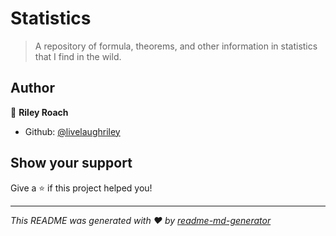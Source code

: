 # Statistics

> A repository of formula, theorems, and other information in statistics that I find in the wild.

## Author

👤 **Riley Roach**

* Github: [@livelaughriley](https://github.com/livelaughriley)

## Show your support

Give a ⭐️ if this project helped you!

***
_This README was generated with ❤️ by [readme-md-generator](https://github.com/kefranabg/readme-md-generator)_
